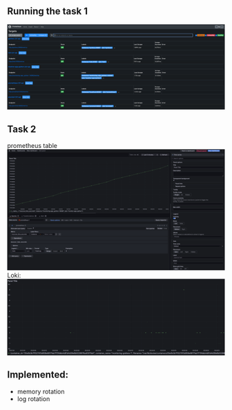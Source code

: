 ## Running the task 1
![img_5.png](img_5.png)
## Task 2
prometheus table
![img_6.png](img_6.png)
Loki:
![img_7.png](img_7.png)

## Implemented:
- memory rotation
- log rotation


